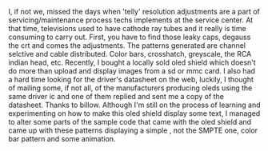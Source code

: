 I, if not we, missed the days when 'telly' resolution adjustments are a part of servicing/maintenance process techs implements at the service center. At that time, televisions used to have cathode ray tubes and it really is time consuming to carry out. First, you have to find those leaky caps, degauss the crt and comes the adjustments. The patterns generated are channel selctive and cable distributed. Color bars, crosshatch, greyscale, the RCA indian head, etc. Recently, I bought a locally sold oled shield which doesn't do more than upload and display images from a sd or mmc card. I also had a hard time looking for the driver's datasheet on the web, luckily, I thought of mailing some, if not all, of the manufacturers producing oleds using the same driver ic and one of them replied and sent me a copy of the datasheet. Thanks to billow. Although I'm still on the process of learning and experimenting on how to make this oled shield display some text, I managed to alter some parts of the sample code that came with the oled shield and came up with these patterns displaying a simple , not the SMPTE one, color bar pattern and some animation.       
